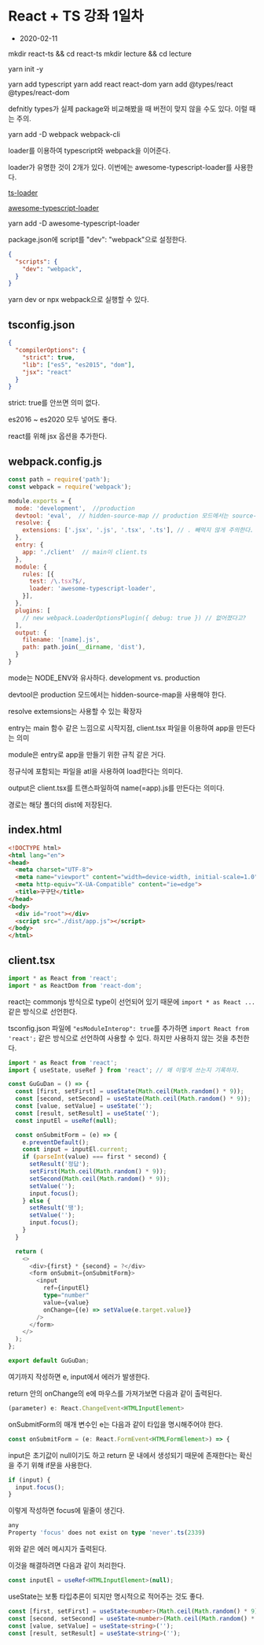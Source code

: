 # React + TS 강좌 1일차

- 2020-02-11

mkdir react-ts && cd react-ts
mkdir lecture && cd lecture

yarn init -y

yarn add typescript
yarn add react react-dom
yarn add @types/react @types/react-dom

defnitly types가 실제 package와 비교해봤을 때 버전이 맞지 않을 수도 있다. 이럴 때는 주의.

yarn add -D webpack webpack-cli

loader를 이용하여 typescript와 webpack을 이어준다.

loader가 유명한 것이 2개가 있다. 이번에는 awesome-typescript-loader를 사용한다.

[ts-loader](https://github.com/TypeStrong/ts-loader)

[awesome-typescript-loader](https://github.com/s-panferov/awesome-typescript-loader)

yarn add -D awesome-typescript-loader

package.json에 script를 "dev": "webpack"으로 설정한다.

```json
{
  "scripts": {
    "dev": "webpack",
  }
}
```

yarn dev or npx webpack으로 실행할 수 있다.

## tsconfig.json

```json
{
  "compilerOptions": {
    "strict": true,
    "lib": ["es5", "es2015", "dom"],
    "jsx": "react"
  }
}
```

strict: true를 안쓰면 의미 없다.

es2016 ~ es2020 모두 넣어도 좋다.

react를 위해 jsx 옵션을 추가한다.

## webpack.config.js

```js
const path = require('path');
const webpack = require('webpack');

module.exports = {
  mode: 'development',  //production
  devtool: 'eval',  // hidden-source-map // production 모드에서는 source-map이 아니라 hidden-source-map을 써야한다.
  resolve: {
    extensions: ['.jsx', '.js', '.tsx', '.ts'], // . 빼먹지 않게 주의한다.
  },
  entry: {
    app: './client'  // main이 client.ts
  },
  module: {
    rules: [{
      test: /\.tsx?$/,
      loader: 'awesome-typescript-loader',
    }],
  },
  plugins: [
    // new webpack.LoaderOptionsPlugin({ debug: true }) // 없어졌다고?
  ],
  output: {
    filename: '[name].js',
    path: path.join(__dirname, 'dist'),
  }
}
```

mode는 NODE_ENV와 유사하다. development vs. production

devtool은 production 모드에서는 hidden-source-map을 사용해야 한다.

resolve extemsions는 사용할 수 있는 확장자

entry는 main 함수 같은 느낌으로 시작지점, client.tsx 파일을 이용하여 app을 만든다는 의미

module은 entry로 app을 만들기 위한 규칙 같은 거다.

정규식에 포함되는 파일을 atl을 사용하여 load한다는 의미다.

output은 client.tsx를 트랜스파일하여 name(=app).js를 만든다는 의미다.

경로는 해당 폴더의 dist에 저장된다.

## index.html

```html
<!DOCTYPE html>
<html lang="en">
<head>
  <meta charset="UTF-8">
  <meta name="viewport" content="width=device-width, initial-scale=1.0">
  <meta http-equiv="X-UA-Compatible" content="ie=edge">
  <title>구구단</title>
</head>
<body>
  <div id="root"></div>
  <script src="./dist/app.js"></script>
</body>
</html>
```

## client.tsx

```ts
import * as React from 'react';
import * as ReactDom from 'react-dom';
```

react는 commonjs 방식으로 type이 선언되어 있기 때문에 `import * as React ...` 같은 방식으로 선언한다.

tsconfig.json 파일에 `"esModuleInterop": true`를 추가하면 `import React from 'react';` 같은 방식으로 선언하여 사용할 수 있다. 하지만 사용하지 않는 것을 추천한다.

```ts
import * as React from 'react';
import { useState, useRef } from 'react'; // 왜 이렇게 쓰는지 기록하자.

const GuGuDan = () => {
  const [first, setFirst] = useState(Math.ceil(Math.random() * 9));
  const [second, setSecond] = useState(Math.ceil(Math.random() * 9));
  const [value, setValue] = useState('');
  const [result, setResult] = useState('');
  const inputEl = useRef(null);

  const onSubmitForm = (e) => {
    e.preventDefault();
    const input = inputEl.current;
    if (parseInt(value) === first * second) {
      setResult('정답');
      setFirst(Math.ceil(Math.random() * 9));
      setSecond(Math.ceil(Math.random() * 9));
      setValue('');
      input.focus();
    } else {
      setResult('땡');
      setValue('');
      input.focus();
    }
  }

  return (
    <>
      <div>{first} * {second} = ?</div>
      <form onSubmit={onSubmitForm}>
        <input
          ref={inputEl}
          type="number"
          value={value}
          onChange={(e) => setValue(e.target.value)}
        />
      </form>
    </>
  );
};

export default GuGuDan;
```

여기까지 작성하면 e, input에서 에러가 발생한다.

return 안의 onChange의 e에 마우스를 가져가보면 다음과 같이 출력된다.

```ts
(parameter) e: React.ChangeEvent<HTMLInputElement>
```

onSubmitForm의 매개 변수인 e는 다음과 같이 타입을 명시해주어야 한다.

```ts
const onSubmitForm = (e: React.FormEvent<HTMLFormElement>) => {
```

input은 초기값이 null이기도 하고 return 문 내에서 생성되기 때문에 존재한다는 확신을 주기 위해 if문을 사용한다.

```ts
if (input) {
  input.focus();
}
```

이렇게 작성하면 focus에 밑줄이 생긴다.

```ts
any
Property 'focus' does not exist on type 'never'.ts(2339)
```

위와 같은 에러 메시지가 출력된다.

이것을 해결하려면 다음과 같이 처리한다.

```ts
const inputEl = useRef<HTMLInputElement>(null);
```

useState는 보통 타입추론이 되지만 명시적으로 적어주는 것도 좋다.

```ts
const [first, setFirst] = useState<number>(Math.ceil(Math.random() * 9));
const [second, setSecond] = useState<number>(Math.ceil(Math.random() * 9));
const [value, setValue] = useState<string>('');
const [result, setResult] = useState<string>('');
```
